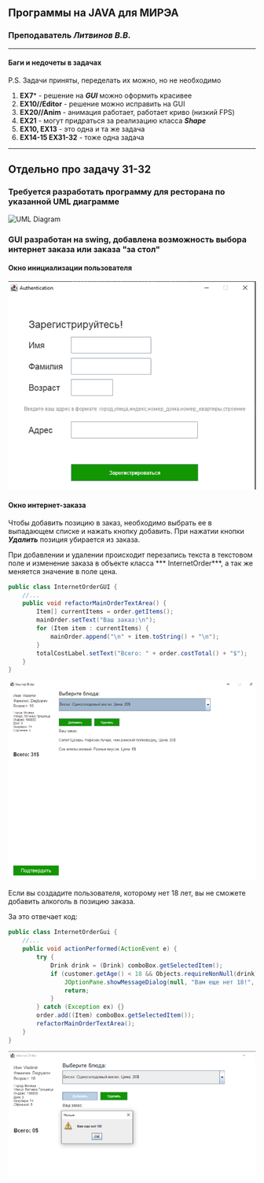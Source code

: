 ## Программы на JAVA для МИРЭА

### Преподаватель *Литвинов В.В.*

---

#### **Баги и недочеты в задачах**

P.S. Задачи приняты, переделать их можно, но не необходимо

1. **EX7*** - решение на ___GUI___ можно оформить красивее
2. **EX10//Editor** - решение можно исправить на GUI
3. **EX20//Anim** - анимация работает, работает криво (низкий FPS)
4. **EX21** - могут придраться за реализацию класса ***Shape***
5. **EX10, EX13** - это одна и та же задача
6. **EX14-15 EX31-32** - тоже одна задача

---

## Отдельно про задачу 31-32

### Требуется разработать программу для ресторана по указанной UML диаграмме

![UML Diagram](https://studfile.net/html/48724/112/html_30Dc2hY6ZW.MrEo/htmlconvd-VjxEGV_html_d6f84e3468e54f47.png)

### GUI разработан на swing, добавлена возможность выбора интернет заказа или заказа "за стол"

#### Окно инициализации пользователя

![auth](src/com/company/img/auth.png)

#### Окно интернет-заказа

Чтобы добавить позицию в заказ, необходимо выбрать ее в выпадающем списке и нажать кнопку добавить. При нажатии
кнопки ***Удалить*** позиция убирается из заказа.

При добавлении и удалении происходит перезапись текста в текстовом поле и изменение заказа в объекте класса ***
InternetOrder***, а так же меняется значение в поле цена.

```java
public class InternetOrderGUI {
	//...
	public void refactorMainOrderTextArea() {
		Item[] currentItems = order.getItems();
		mainOrder.setText("Ваш заказ:\n");
		for (Item item : currentItems) {
			mainOrder.append("\n" + item.toString() + "\n");
		}
		totalCostLabel.setText("Всего: " + order.costTotal() + "$");
	}
}
```

![order](src/com/company/img/netOrder.png)

Если вы создадите пользователя, которому нет 18 лет, вы не сможете добавить алкоголь в позицию заказа.

За это отвечает код:

```java
public class InternetOrderGui {
	//...
	public void actionPerformed(ActionEvent e) {
		try {
			Drink drink = (Drink) comboBox.getSelectedItem();
			if (customer.getAge() < 18 && Objects.requireNonNull(drink).isAlcoholicDrink()) {
				JOptionPane.showMessageDialog(null, "Вам еще нет 18!", "Нельзя", JOptionPane.WARNING_MESSAGE);
				return;
			}
		} catch (Exception ex) {}
		order.add((Item) comboBox.getSelectedItem());
		refactorMainOrderTextArea();
	}
}
```
![order](src/com/company/img/under18.png)